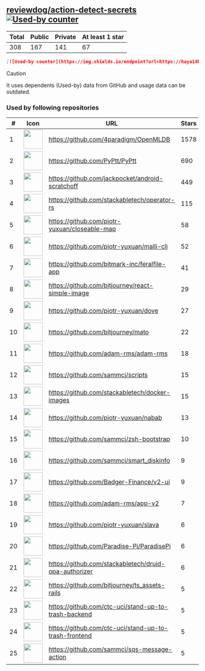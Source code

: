 





## [reviewdog/action-detect-secrets](https://github.com/reviewdog/action-detect-secrets) [![Used-by counter](https://img.shields.io/endpoint?url=https://haya14busa.github.io/github-used-by/data/reviewdog/action-detect-secrets/shieldsio.json)](https://github.com/haya14busa/github-used-by/tree/main/repo/reviewdog/action-detect-secrets)

| Total | Public | Private | At least 1 star
| ----- | ------ | ------- | ---------------
| 308 | 167 | 141 | 67 |

```md
[![Used-by counter](https://img.shields.io/endpoint?url=https://haya14busa.github.io/github-used-by/data/reviewdog/action-detect-secrets/shieldsio.json)](https://github.com/haya14busa/github-used-by/tree/main/repo/reviewdog/action-detect-secrets)
```

> [!CAUTION]
> It uses dependents (Used-by) data from GitHub and usage data can be outdated.

### Used by following repositories

| # | Icon | URL | Stars |
| -- | -- | -- | -- | 
|1|<img src="https://github.com/4paradigm.png" width=50 height=50>|https://github.com/4paradigm/OpenMLDB|1578|
|2|<img src="https://github.com/PyPtt.png" width=50 height=50>|https://github.com/PyPtt/PyPtt|690|
|3|<img src="https://github.com/jackpocket.png" width=50 height=50>|https://github.com/jackpocket/android-scratchoff|449|
|4|<img src="https://github.com/stackabletech.png" width=50 height=50>|https://github.com/stackabletech/operator-rs|115|
|5|<img src="https://github.com/piotr-yuxuan.png" width=50 height=50>|https://github.com/piotr-yuxuan/closeable-map|58|
|6|<img src="https://github.com/piotr-yuxuan.png" width=50 height=50>|https://github.com/piotr-yuxuan/malli-cli|52|
|7|<img src="https://github.com/bitmark-inc.png" width=50 height=50>|https://github.com/bitmark-inc/feralfile-app|41|
|8|<img src="https://github.com/bitjourney.png" width=50 height=50>|https://github.com/bitjourney/react-simple-image|29|
|9|<img src="https://github.com/piotr-yuxuan.png" width=50 height=50>|https://github.com/piotr-yuxuan/dove|27|
|10|<img src="https://github.com/bitjourney.png" width=50 height=50>|https://github.com/bitjourney/mato|22|
|11|<img src="https://github.com/adam-rms.png" width=50 height=50>|https://github.com/adam-rms/adam-rms|18|
|12|<img src="https://github.com/sammcj.png" width=50 height=50>|https://github.com/sammcj/scripts|15|
|13|<img src="https://github.com/stackabletech.png" width=50 height=50>|https://github.com/stackabletech/docker-images|15|
|14|<img src="https://github.com/piotr-yuxuan.png" width=50 height=50>|https://github.com/piotr-yuxuan/nabab|13|
|15|<img src="https://github.com/sammcj.png" width=50 height=50>|https://github.com/sammcj/zsh-bootstrap|10|
|16|<img src="https://github.com/sammcj.png" width=50 height=50>|https://github.com/sammcj/smart_diskinfo|9|
|17|<img src="https://github.com/Badger-Finance.png" width=50 height=50>|https://github.com/Badger-Finance/v2-ui|9|
|18|<img src="https://github.com/adam-rms.png" width=50 height=50>|https://github.com/adam-rms/app-v2|7|
|19|<img src="https://github.com/piotr-yuxuan.png" width=50 height=50>|https://github.com/piotr-yuxuan/slava|6|
|20|<img src="https://github.com/Paradise-Pi.png" width=50 height=50>|https://github.com/Paradise-Pi/ParadisePi|6|
|21|<img src="https://github.com/stackabletech.png" width=50 height=50>|https://github.com/stackabletech/druid-opa-authorizer|6|
|22|<img src="https://github.com/bitjourney.png" width=50 height=50>|https://github.com/bitjourney/ts_assets-rails|5|
|23|<img src="https://github.com/ctc-uci.png" width=50 height=50>|https://github.com/ctc-uci/stand-up-to-trash-backend|5|
|24|<img src="https://github.com/ctc-uci.png" width=50 height=50>|https://github.com/ctc-uci/stand-up-to-trash-frontend|5|
|25|<img src="https://github.com/sammcj.png" width=50 height=50>|https://github.com/sammcj/sqs-message-action|5|
